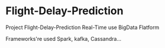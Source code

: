 # Flight-Delay-Prediction
Project Flight-Delay-Prediction Real-Time use BigData Flatform 

Frameworks're used Spark, kafka, Cassandra...
